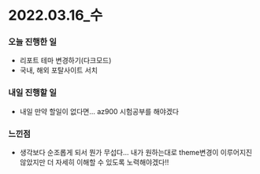 # 2022.03.16\_수

### 오늘 진행한 일

- 리포트 테마 변경하기(다크모드)
- 국내, 해외 포탈사이트 서치

### 내일 진행할 일

- 내일 만약 할일이 없다면... az900 시험공부를 해야겠다

### 느낀점

- 생각보다 순조롭게 되서 뭔가 무섭다... 내가 원하는대로 theme변경이 이루어지진 않았지만 더 자세히 이해할 수 있도록 노력해야겠다!!
